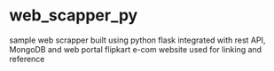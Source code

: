 # web_scapper_py
sample web scrapper built using python flask
integrated with rest API, MongoDB and web portal
flipkart e-com website used for linking and reference
